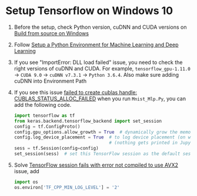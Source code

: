 # Setup Tensorflow on Windows 10

1. Before the setup, check Python version, cuDNN and CUDA versions on [Build from source on Windows](https://www.tensorflow.org/install/source_windows)

2. Follow [Setup a Python Environment for Machine Learning and Deep Learning](https://towardsdatascience.com/setup-an-environment-for-machine-learning-and-deep-learning-with-anaconda-in-windows-5d7134a3db10)

3. If you see "ImportError: DLL load failed" issue, you need to check the right versions of cuDNN and CUDA. For example, `tensorflow_gpu-1.11.0` -> `CUDA 9.0` -> `cuDNN v7.3.1` -> `Python 3.6.4`. Also make sure adding cuDNN into Environment Path

4. If you see this issue [failed to create cublas handle: CUBLAS_STATUS_ALLOC_FAILED](https://github.com/tensorflow/tensorflow/issues/7072) when you run `Mnist_Mlp.Py`, you can add the following code.

   ```python
   import tensorflow as tf
   from keras.backend.tensorflow_backend import set_session
   config = tf.ConfigProto()
   config.gpu_options.allow_growth = True  # dynamically grow the memory used on the GPU
   config.log_device_placement = True  # to log device placement (on which device the operation ran)
                                       # (nothing gets printed in Jupyter, only if you run it standalone)
   sess = tf.Session(config=config)
   set_session(sess)  # set this TensorFlow session as the default session for Keras
   ```
5.  Solve [TensorFlow session fails with error not compiled to use AVX2](https://stackoverflow.com/questions/51924370/tensorflow-session-fails-with-error-not-compiled-to-use-avx2) issue, add 

    ```python
    import os
    os.environ['TF_CPP_MIN_LOG_LEVEL'] = '2'
    ```